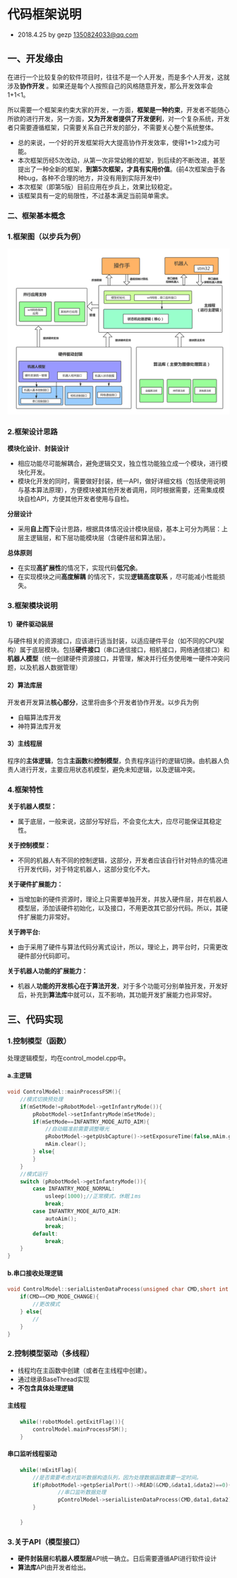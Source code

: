 # 代码框架说明

* 2018.4.25 by gezp 1350824033@qq.com

## 一、开发缘由

​        在进行一个比较复杂的软件项目时，往往不是一个人开发，而是多个人开发，这就涉及**协作开发** 。如果还是每个人按照自己的风格随意开发，那么开发效率会1+1<1。

​        所以需要一个框架来约束大家的开发，一方面，**框架是一种约束**，开发者不能随心所欲的进行开发，另一方面，**又为开发者提供了开发便利**，对一个复杂系统，开发者只需要遵循框架，只需要关系自己开发的部分，不需要关心整个系统整体。

* 总的来说，一个好的开发框架将大大提高协作开发效率，使得1+1>2成为可能。
* 本次框架历经5次改动，从第一次非常幼稚的框架，到后续的不断改进，甚至提出了一种全新的框架，**到第5次框架，才具有实用价值**。(前4次框架由于各种bug，各种不合理的地方，并没有用到实际开发中)
* 本次框架（即第5版）目前应用在步兵上，效果比较稳定。
* 该框架具有一定的局限性，不过基本满足当前简单需求。

### 二、框架基本概念

### 1.框架图（以步兵为例）

![](img/系统架构设计(步兵).png)

### 2.框架设计思路

**模块化设计**、**封装设计** 

* 相应功能尽可能解耦合，避免逻辑交叉，独立性功能独立成一个模块，进行模块化开发。
* 模块化开发的同时，需要做好封装，统一API，做好详细文档（包括使用说明与基本算法原理），方便模块被其他开发者调用，同时根据需要，还需集成模块自检API，方便其他开发者使用与自检。

**分层设计** 

* 采用**自上而下**设计思路，根据具体情况设计模块层级，基本上可分为两层：上层主逻辑层，和下层功能模块层（含硬件层和算法层）。 

**总体原则**

- 在实现**高扩展性**的情况下，实现代码**低冗余**。
- 在实现模块之间**高度解耦** 的情况下，实现**逻辑高度联系** ，尽可能减小性能损失。

### 3.框架模块说明

#### 1）硬件驱动装层

与硬件相关的资源接口，应该进行适当封装，以适应硬件平台（如不同的CPU架构）属于底层模块。包括**硬件接口**（串口通信接口，相机接口，网络通信接口）和**机器人模型**（统一创建硬件资源接口，并管理，解决并行任务使用唯一硬件冲突问题，以及机器人数据管理）

#### 2）算法库层

开发者开发算法**核心部分**，这里将由多个开发者协作开发。以步兵为例

* 自瞄算法库开发
* 神符算法库开发

#### 3）主线程层

程序的**主体逻辑**，包含**主函数**和**控制模型**，负责程序运行的逻辑切换。由机器人负责人进行开发，主要应用状态机模型，避免未知逻辑，以及逻辑冲突。

### 4.框架特性

**关于机器人模型：**

* 属于底层，一般来说，这部分写好后，不会变化太大，应尽可能保证其稳定性。

**关于控制模型：**

* 不同的机器人有不同的控制逻辑，这部分，开发者应该自行针对特点的情况进行开发代码，对于特定机器人，这部分变化不大。

**关于硬件扩展能力：**

* 当增加新的硬件资源时，理论上只需要单独开发，并放入硬件层，并在机器人模型层，添加该硬件初始化，以及接口，不用更改其它部分代码。所以，其硬件扩展能力非常好。

**关于跨平台:**

* 由于采用了硬件与算法代码分离式设计，所以，理论上，跨平台时，只需更改硬件部分代码即可。

**关于机器人功能的扩展能力：**

* 机器人**功能的开发核心在于算法开发**，对于多个功能可分别单独开发，开发好后，补充到**算法库**中就可以，互不影响，其功能开发扩展能力也非常好。

## 三、代码实现

### 1.控制模型（函数）

处理逻辑模型，均在control_model.cpp中。

#### a.主逻辑

```c++
void ControlModel::mainProcessFSM(){
    //模式切换预处理
    if(mSetMode!=pRobotModel->getInfantryMode()){
        pRobotModel->setInfantryMode(mSetMode);
        if(mSetMode==INFANTRY_MODE_AUTO_AIM){
            //自动瞄准前需要调整曝光
            pRobotModel->getpUsbCapture()->setExposureTime(false,mAim.getExposureValue());
            mAim.clear();
        } else{
        }
    }
    //模式运行
    switch (pRobotModel->getInfantryMode()){
        case INFANTRY_MODE_NORMAL:
            usleep(1000);//正常模式，休眠１ms
            break;
        case INFANTRY_MODE_AUTO_AIM:
            autoAim();
            break;
        default:
            break;
    }
}
```

#### b.串口接收处理逻辑

```c++
void ControlModel::serialListenDataProcess(unsigned char CMD,short int data1,short int data2) {
    if(CMD==CMD_MODE_CHANGE){
        //更改模式
    } else{
        //
    }
}
```

### 2.控制模型驱动（多线程）

* 线程均在主函数中创建（或者在主线程中创建）。
* 通过继承BaseThread实现
* **不包含具体处理逻辑** 

#### 主线程

```c++
    while(!robotModel.getExitFlag()){
        controlModel.mainProcessFSM();
    }
```

#### 串口监听线程驱动

```c++
    while(!mExitFlag){
        //是否需要考虑对监听数据构造队列，因为处理数据函数需要一定时间。
        if(pRobotModel->getpSerialPort()->READ(&CMD,&data1,&data2)==0){
                //串口监听数据处理
                pControlModel->serialListenDataProcess(CMD,data1,data2);
        }

    }
```

### 3.关于API（模型接口）

- **硬件封装层**和**机器人模型层**API统一确立。日后需要遵循API进行软件设计
- **算法库**API由开发者给出。
